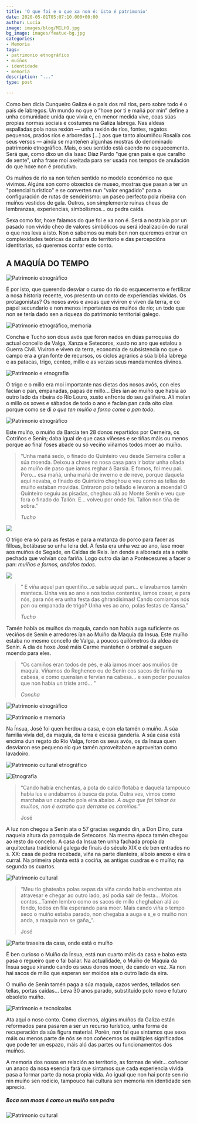 ```yaml
---
title: 'O que foi e o que xa non é: isto é patrimonio'
date: 2020-05-01T05:07:10.000+00:00
author: Lucía
image: images/blog/MILHO.jpg
bg_image: images/featue-bg.jpg
categories:
- Memoria
tags:
- patrimonio etnográfico
- muíños
- identidade
- memoria
description: "..."
type: post

---
```

Como ben dicía Cunqueiro Galiza é o país dos mil ríos, pero sobre todo é o país de labregos. Un mundo no que o “hoxe por ti e mañá por min” define a unha comunidade unida que vivía e, en menor medida vive, coas súas propias normas sociais e costumes na Galiza labrega. Nas aldeas espalladas pola nosa rexión — unha rexión de ríos, fontes, regatos pequenos, prados ríos e arboredas \[...\] aos que tanto aloumiñou Rosalía cos seus versos — aínda se manteñen algunhas mostras do denominado patrimonio etnográfico. Mais, o seu sentido está caendo no esquecemento. Será que, como dixo un día Isaac Díaz Pardo "que gran país e que caralho de xente", unha frase moi axeitada para ser usada nos tempos de anulación do que hoxe non é produtivo.

Os muíños de río xa non teñen sentido no modelo económico no que vivimos. Algúns son como obxectos de museo, mostras que pasan a ter un "potencial turístico" e se converten nun "valor engadido" para a configuración de rutas de sendeirismo: un paseo perfecto pola ribeira con muíños vestidos de gala. Outros, son simplemente ruínas cheas de lembranzas, experiencias, simbolismos... ou pedra caída.

Sexa como for, hoxe falamos do que foi e xa non é. Será a nostalxia por un pasado non vivido cheo de valores simbólicos ou será idealización do rural o que nos leva a isto. Non o sabemos ou mais ben non queremos entrar en complexidades teóricas da cultura do territorio e das percepcións identitarias, só queremos contar este conto.

## **A MAQUÍA DO TEMPO**

![Patrimonio etnográfico](/images/blog/IMG_0526.jpg "Muíño de río")

É por isto, que querendo desviar o curso do río do esquecemento e fertilizar a nosa historia recente, vos presento un conto de experiencias vividas. Os protagonistas? Os nosos avós e avoas que viviron e viven da terra, e co papel secundario e non menos importantes os muíños de río; un todo que non se tería dado sen a riqueza do patrimonio territorial galego.

![Patrimonio etnográfico, memoria](/images/blog/IMG-20200304-WA0010.jpeg "Concha e Tucho cun ramo de liño de Laíno")

Concha e Tucho son dous avós que foron nados en dúas parroquias do actual concello de Valga, Xanza e Setecoros, xusto no ano que estalou a Guerra Civil. Viviron e viven da terra, economía de subsistencia no que o campo era a gran fonte de recursos, os ciclos agrarios a súa biblia labrega e as patacas, trigo, centeo, millo e as verzas seus mandamentos divinos.

![Patrimonio e etnografia](/images/blog/FORNO.jpg "Lareira con forno de pedra")

O trigo e o millo era moi importante nas dietas dos nosos avós, con eles facían o pan, empanadas, papas de millo... Eles ían ao muíño que había ao outro lado da ribeira do Río Louro, xusto enfronte do seu galiñeiro. Alí moían o millo os xoves e sábados de todo o ano e facían pan cada oito días porque como se di _o que ten muíño e forno come o pan todo_.

![Patrimonio etnográfico](/images/blog/IMG_0530.JPG "Muíño da Barcia")

Este muíño, o muíño da Barcia ten 28 donos repartidos por Cerneira, os Cotriños e Senín; daba igual de que casa viñeses e se tiñas máis ou menos porque ao final foses abade ou só veciño viñamos todos moer ao muíño.

> “Unha mañá sedo, o finado do Quinteiro veu desde Serneira coller a súa moenda. Deixou a chave na nosa casa para ir botar unha ollada ao muíño de paso que iamos reghar á Barsia. E fomos, foi meu pai. Pero... esa mañá, unha mañá de inverno e de neve, porque daquela aquí nevaba, o finado do Quinteiro cheghou e veu como as tellas do muíño estaban movidas. Entraron polo tellado e levaron a moenda! O Quinteiro seguiu as pisadas, cheghou alá ao Monte Senín e veu que fora o finado do Tallón. E... volveu por onde foi. Tallón non tiña de sobra."
>
> _Tucho_

![](/images/blog/IMG_0524.jpg)

O trigo era só para as festas e para a matanza do porco para facer as filloas, botábase so unha leira del. A festa era unha vez ao ano, íase moer aos muíños de Segade, en Caldas de Reis. Ían dende a alborada ata a noite pechada que volvían coa fariña. Logo outro día ían a Pontecesures a facer o pan: _muíños e fornos, andalos todos._

![](/images/blog/FORNO2.jpg)

> “ E viña aquel pan quentiño...e sabía aquel pan... e lavabamos tamén manteca. Unha ves ao ano e nos todas contentas, iamos coser, e para nós, para nós era unha festa das ghrandísimas! Cando comiamos nós pan ou empanada de trigo? Unha ves ao ano, polas festas de Xansa.”
>
> _Tucho_

Tamén había os muíños da maquía, cando non había auga suficiente os veciños de Senín e arredores ían ao Muíño da Maquía da Insua. Este muíño estaba no mesmo concello de Valga, a poucos quilómetros da aldea de Senín. A día de hoxe José máis Carme manteñen o orixinal e seguen moendo para eles.

> “Os camiños eran todos de pés, e alá iamos moer aos muíños de maquía. Viñamos do Reghenco ou de Senín cos sacos de fariña na cabesa, e como quensían e fervían na cabesa... e sen poder pousalos que non había un triste arró... ”
>
> _Concha_

![Patrimonio etnográfico](/images/blog/IMG_0428.JPG "A moega")

![Patrimonio e memoria](/images/blog/IMG_0431.jpg "Quenlla e ollo da moa")

Na Ínsua, José foi quen herdou a casa, e con ela tamén o muíño. A súa familia vivía del, da maquía, da terra e escasa gandería. A súa casa está encima dun regato do Río Valga, foron os seus avós, os da Insua quen desviaron ese pequeno río que tamén aproveitaban e aproveitan como lavadoiro.

![Patrimonio cultural etnográfico](/images/blog/IMG_0455-1.jpg "Presa, desvío do río para o regato que da vida ao muiño e mesmo era lavadoiro ")

![Etnografía](/images/blog/IMG_0460.jpg "Cubo, onde se almacena a auga")

> “Cando había enchentas, a pota do caldo flotaba e daquela tampouco había lus e andabamos á busca da pota. Outra ves, vimos como marchaba un capacho pola eira abaixo. _A auga que fai tolear ós muíños, non é extraño que derrame os camiños._”
>
> José

A luz non chegou a Senín ata o 57 gracias segundo din, a Don Dino, cura naquela altura da parroquia de Setecoros. Na mesma época tamén chegou ao resto do concello.  A casa da Insua ten unha fachada propia da arquitectura tradicional galega de finais do século XIX e de ben entrados no s. XX: casa de pedra recebada, viña na parte dianteira, alboio anexo e eira e curral. Na primeira planta está a cociña, as antigas cuadras e o muíño; na segunda os cuartos.

![Patrimonio cultural](/images/blog/IMG_0477.jpg "Casa de José e Carme, dentro atópase o muíño")

> “Meu tío ghateaba polas sepas da viña cando había enchentas ata atravesar e chegar ao outro lado, así podía saír de festa... Moitos contos...Tamén lembro como os sacos de millo cheghaban alá ao fondo, todos en fila esperando para moer. Mais cando viña o tempo seco o muíño estaba parado, non chegaba a auga e s_e o muíño non anda, a maquía non se gaña_”.
>
> José

![](/images/blog/IMG_0466-1.jpg "Parte traseira da casa, onde está o muíño")

É ben curioso o Muíño da Ínsua, está nun cuarto máis da casa e baixo esta pasa o regueiro que o fai bailar. Na actualidade, o Muíño de Maquía da Ínsua segue xirando cando os seus donos moen, de cando en vez. Xa non hai sacos de millo que esperan ser moídos ata o outro lado da eira.

O muíño de Senín tamén paga a súa maquía, cazos verdes, tellados sen tellas, portas caídas... Leva 30 anos parado, substituído polo novo e futuro obsoleto muíño.

![Patrimonio e tecnoloxías](/images/blog/MILHO.jpg "Muíño eléctrico")

Ata aquí o noso conto. Como dixemos, algúns muíños da Galiza están reformados para pasaren a ser un recurso turístico, unha forma de recuperación da súa figura material. Porén, non fai que sintamos que sexa máis ou menos parte de nós se non coñecemos os múltiples significados que pode ter un espazo, máis aló das partes ou funcionamentos dos muíños.

A memoria dos nosos en relación ao territorio, as formas de vivir... coñecer un anaco da nosa esencia fará que sintamos que cada experiencia vivida pasa a formar parte da nosa propia vida. Ao igual que non hai ponte sen río nin muíño sen rodicio, tampouco hai cultura sen memoria nin identidade sen aprecio.

##### Boca sen moas é como un muíño sen pedra

![Patrimonio cultural](/images/blog/IMG_0473.jpg "Moa do muíño")